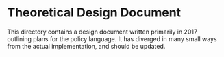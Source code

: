 # Theoretical Design Document

This directory contains a design document written primarily in 2017 outlining
plans for the policy language.  It has diverged in many small ways from the
actual implementation, and should be updated.
